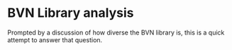 # BVN Library analysis

Prompted by a discussion of how diverse the BVN library is, this is a quick attempt to answer that question.
